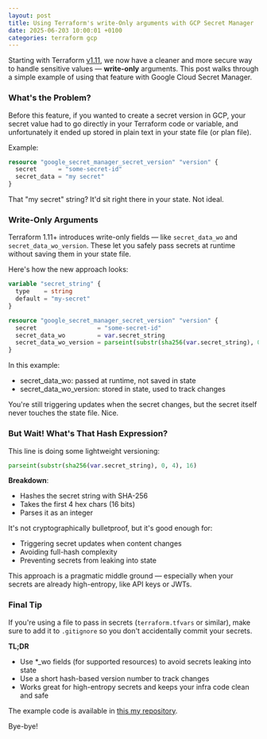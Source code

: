```yaml
---
layout: post
title: Using Terraform's write-Only arguments with GCP Secret Manager
date: 2025-06-203 10:00:01 +0100
categories: terraform gcp
---
```


Starting with Terraform [v1.11](https://www.hashicorp.com/en/blog/terraform-1-11-ephemeral-values-managed-resources-write-only-arguments), we now have a cleaner and more secure way to handle sensitive values — **write-only** arguments. This post walks through a simple example of using that feature with Google Cloud Secret Manager.

### What's the Problem?

Before this feature, if you wanted to create a secret version in GCP, your secret value had to go directly in your Terraform code or variable, and unfortunately it ended up stored in plain text in your state file (or plan file).

Example:

```tf
resource "google_secret_manager_secret_version" "version" {
  secret      = "some-secret-id"
  secret_data = "my secret"
}
```

That "my secret" string? It'd sit right there in your state. Not ideal.

### Write-Only Arguments

Terraform 1.11+ introduces write-only fields — like `secret_data_wo` and `secret_data_wo_version`. These let you safely pass secrets at runtime without saving them in your state file.

Here's how the new approach looks:

```tf
variable "secret_string" {
  type    = string
  default = "my-secret"
}

resource "google_secret_manager_secret_version" "version" {
  secret                 = "some-secret-id"
  secret_data_wo         = var.secret_string
  secret_data_wo_version = parseint(substr(sha256(var.secret_string), 0, 4), 16)
}
```

In this example:

- secret_data_wo: passed at runtime, not saved in state
- secret_data_wo_version: stored in state, used to track changes

You're still triggering updates when the secret changes, but the secret itself never touches the state file. Nice.

### But Wait! What's That Hash Expression?

This line is doing some lightweight versioning:

```tf
parseint(substr(sha256(var.secret_string), 0, 4), 16)
```

**Breakdown**:

- Hashes the secret string with SHA-256
- Takes the first 4 hex chars (16 bits)
- Parses it as an integer

It's not cryptographically bulletproof, but it's good enough for:

- Triggering secret updates when content changes
- Avoiding full-hash complexity
- Preventing secrets from leaking into state

This approach is a pragmatic middle ground — especially when your secrets are already high-entropy, like API keys or JWTs.

### Final Tip

If you're using a file to pass in secrets (`terraform.tfvars` or similar), make sure to add it to `.gitignore` so you don't accidentally commit your secrets.

**TL;DR**

- Use *_wo fields (for supported resources) to avoid secrets leaking into state
- Use a short hash-based version number to track changes
- Works great for high-entropy secrets and keeps your infra code clean and safe

The example code is available in [this my repository](https://github.com/dunterov/write-only-gcp-terrafrom-example).

Bye-bye!
